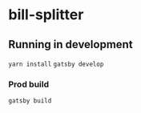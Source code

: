 # bill-splitter

## Running in development
`yarn install`
`gatsby develop`

### Prod build
`gatsby build`

